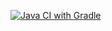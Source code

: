 [![Java CI with Gradle](https://github.com/esvetlova-25/Postman-Echo/actions/workflows/gradle.yml/badge.svg)](https://github.com/esvetlova-25/Postman-Echo/actions/workflows/gradle.yml)